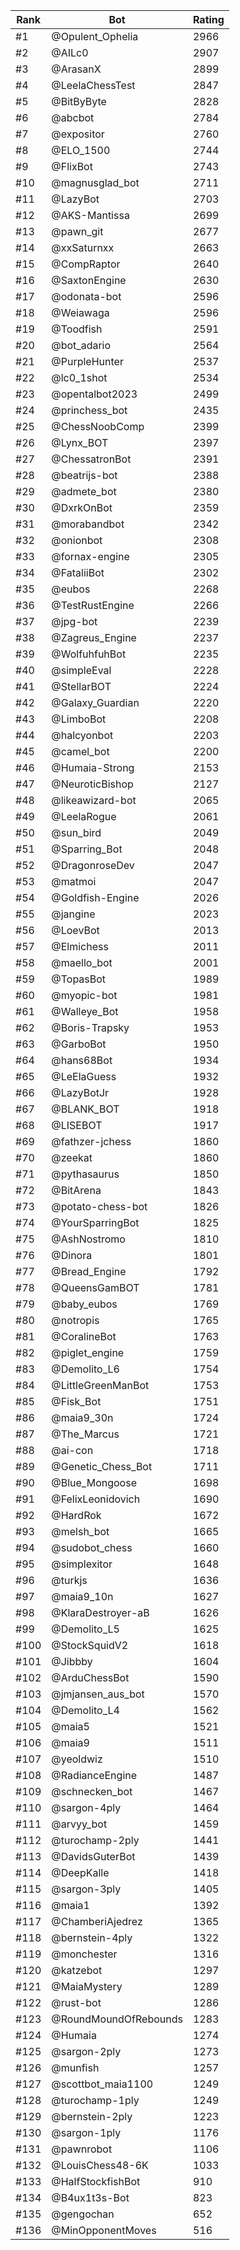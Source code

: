 Rank|Bot|Rating
---|---|---
#1|@Opulent_Ophelia|2966
#2|@AILc0|2907
#3|@ArasanX|2899
#4|@LeelaChessTest|2847
#5|@BitByByte|2828
#6|@abcbot|2784
#7|@expositor|2760
#8|@ELO_1500|2744
#9|@FlixBot|2743
#10|@magnusglad_bot|2711
#11|@LazyBot|2703
#12|@AKS-Mantissa|2699
#13|@pawn_git|2677
#14|@xxSaturnxx|2663
#15|@CompRaptor|2640
#16|@SaxtonEngine|2630
#17|@odonata-bot|2596
#18|@Weiawaga|2596
#19|@Toodfish|2591
#20|@bot_adario|2564
#21|@PurpleHunter|2537
#22|@lc0_1shot|2534
#23|@opentalbot2023|2499
#24|@princhess_bot|2435
#25|@ChessNoobComp|2399
#26|@Lynx_BOT|2397
#27|@ChessatronBot|2391
#28|@beatrijs-bot|2388
#29|@admete_bot|2380
#30|@DxrkOnBot|2359
#31|@morabandbot|2342
#32|@onionbot|2308
#33|@fornax-engine|2305
#34|@FataliiBot|2302
#35|@eubos|2268
#36|@TestRustEngine|2266
#37|@jpg-bot|2239
#38|@Zagreus_Engine|2237
#39|@WolfuhfuhBot|2235
#40|@simpleEval|2228
#41|@StellarBOT|2224
#42|@Galaxy_Guardian|2220
#43|@LimboBot|2208
#44|@halcyonbot|2203
#45|@camel_bot|2200
#46|@Humaia-Strong|2153
#47|@NeuroticBishop|2127
#48|@likeawizard-bot|2065
#49|@LeelaRogue|2061
#50|@sun_bird|2049
#51|@Sparring_Bot|2048
#52|@DragonroseDev|2047
#53|@matmoi|2047
#54|@Goldfish-Engine|2026
#55|@jangine|2023
#56|@LoevBot|2013
#57|@Elmichess|2011
#58|@maello_bot|2001
#59|@TopasBot|1989
#60|@myopic-bot|1981
#61|@Walleye_Bot|1958
#62|@Boris-Trapsky|1953
#63|@GarboBot|1950
#64|@hans68Bot|1934
#65|@LeElaGuess|1932
#66|@LazyBotJr|1928
#67|@BLANK_BOT|1918
#68|@LISEBOT|1917
#69|@fathzer-jchess|1860
#70|@zeekat|1860
#71|@pythasaurus|1850
#72|@BitArena|1843
#73|@potato-chess-bot|1826
#74|@YourSparringBot|1825
#75|@AshNostromo|1810
#76|@Dinora|1801
#77|@Bread_Engine|1792
#78|@QueensGamBOT|1781
#79|@baby_eubos|1769
#80|@notropis|1765
#81|@CoralineBot|1763
#82|@piglet_engine|1759
#83|@Demolito_L6|1754
#84|@LittleGreenManBot|1753
#85|@Fisk_Bot|1751
#86|@maia9_30n|1724
#87|@The_Marcus|1721
#88|@ai-con|1718
#89|@Genetic_Chess_Bot|1711
#90|@Blue_Mongoose|1698
#91|@FelixLeonidovich|1690
#92|@HardRok|1672
#93|@melsh_bot|1665
#94|@sudobot_chess|1660
#95|@simplexitor|1648
#96|@turkjs|1636
#97|@maia9_10n|1627
#98|@KlaraDestroyer-aB|1626
#99|@Demolito_L5|1625
#100|@StockSquidV2|1618
#101|@Jibbby|1604
#102|@ArduChessBot|1590
#103|@jmjansen_aus_bot|1570
#104|@Demolito_L4|1562
#105|@maia5|1521
#106|@maia9|1511
#107|@yeoldwiz|1510
#108|@RadianceEngine|1487
#109|@schnecken_bot|1467
#110|@sargon-4ply|1464
#111|@arvyy_bot|1459
#112|@turochamp-2ply|1441
#113|@DavidsGuterBot|1439
#114|@DeepKalle|1418
#115|@sargon-3ply|1405
#116|@maia1|1392
#117|@ChamberiAjedrez|1365
#118|@bernstein-4ply|1322
#119|@monchester|1316
#120|@katzebot|1297
#121|@MaiaMystery|1289
#122|@rust-bot|1286
#123|@RoundMoundOfRebounds|1283
#124|@Humaia|1274
#125|@sargon-2ply|1273
#126|@munfish|1257
#127|@scottbot_maia1100|1249
#128|@turochamp-1ply|1249
#129|@bernstein-2ply|1223
#130|@sargon-1ply|1176
#131|@pawnrobot|1106
#132|@LouisChess48-6K|1033
#133|@HalfStockfishBot|910
#134|@B4ux1t3s-Bot|823
#135|@gengochan|652
#136|@MinOpponentMoves|516
